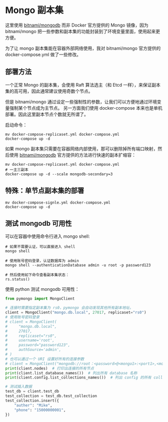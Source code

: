 # Mongo 副本集

这里使用 [bitnami/mongodb](https://github.com/bitnami/bitnami-docker-mongodb) 而非 Docker 官方提供的 Mongo 镜像，因为 bitnami/mongo 把一些参数和副本集的功能封装到了环境变量里面，使用起来更方便。

为了让 mongo 副本集能在容器外部网络使用，我对 bitnami/mongo 官方提供的 docker-compose.yml 做了一些修改。

## 部署方法

一个正常 Mongo 的副本集，会使用 Raft 算法选主（和 Etcd 一样），来保证副本集的高可用，因此通常建议使用奇数个节点。

但是 bitnami/mongo 通过设定一些强制性的参数，让我们可以方便地通过环境变量强制某个节点成为主节点。
另一方面我们使用 docker-compose 本来也是单机部署。因此这里副本节点个数就无所谓了。

启动命令：

```shell
mv docker-compose-replicaset.yml docker-compose.yml
docker-compose up -d
```

如果 mongo 副本集只需要在容器网络内部使用，那可以删除掉所有端口映射，然后使用 [bitnami/mongodb](https://github.com/bitnami/bitnami-docker-mongodb) 官方提供的方法进行快速的副本扩缩容：

```
mv docker-compose-replicaset.yml docker-compose.yml
# 一主三副本
docker-compose up -d --scale mongodb-secondary=3
```

## 特殊：单节点副本集的部署

```shell
mv docker-compose-signle.yml docker-compose.yml
docker-compose up -d
```


## 测试 mongodb 可用性

可以在容器中使用命令行进入 mongo shell:

```shell
# 如果不需要认证，可以直接进入 shell
mongo shell

# 使用账号密码登录，认证数据库为 admin
mongo shell --authenticationDatabase admin -u root -p password123

# 然后使用如下命令查看副本集状态：
rs.status()
```

使用 python 测试 mongodb 可用性：

```python
from pymongo import MongoClient

# 连接时需要指定副本集为 rs0，pymongo 会自动发现其他所有副本地址。
client = MongoClient("mongo.db.local", 27017, replicaset="rs0")
# 使用账号密码登录
# client = MongoClient(
#     "mongo.db.local",
#     27017, 
#     replicaset="rs0",
#     username='root',
#     password="password123", 
#     authSource='admin',
# )
# 也可以通过一个 URI 设置好所有的连接参数
# client = MongoClient("mongodb://root：<password>@<mongo1>:<port1>,<mongo2>:<port2>,<mongo3>:<port3>/admin?replicaSet=rs0")
print(client.nodes)  # 打印出连接的所有节点
print(client.list_database_names())  # 列出所有 database 名称
print(client.config.list_collections_names())  # 列出 config 的所有 collectioons 名称

# 测试插入数据
test_db = client.test_db
test_collection = test_db.test_collection
test_collection.insert({
    "auther": "Mike",
    "phone": "15000000001",
})
```

